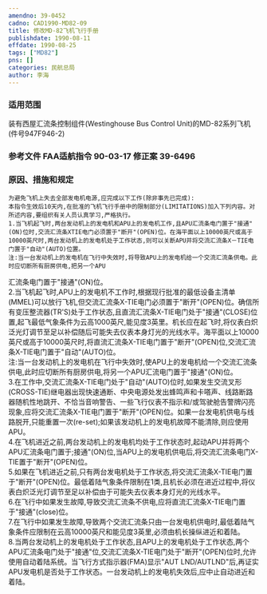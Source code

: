 ```yaml
---
amendno: 39-0452  
cadno: CAD1990-MD82-09  
title: 修改MD-82飞机飞行手册  
publishdate: 1990-08-11  
effdate: 1990-08-25  
tags: ["MD82"]  
pns: []  
categories: 民航总局  
author: 李海  
---
```

  
### 适用范围  
装有西屋汇流条控制组件(Westinghouse Bus Control Unit)的MD-82系列飞机(件号947F946-2)  
  
<!--more-->  
### 参考文件    FAA适航指令 90-03-17 修正案 39-6496  
  
### 原因、措施和规定  
    为避免飞机上失去全部发电机电源,应完成以下工作(除非事先已完成):  
    本指令生效后10天内,在批准的飞机飞行手册中的限制部分(LIMITATIONS)加入下列内容。对所述内容,要组织有关人员认真学习,严格执行。  
    1.当飞机起飞时,两台发动机上的发电机和APU上的发电机工作,且APU汇流条电门置于"接通"(ON)位时,交流汇流条XTIE电门必须置于"断开"(OPEN)位。在海平面以上10000英尺或高于10000英尺时,两台发动机上的发电机处于工作状态,则可以关断APU并将交流汇流条X－TIE电门置于"自动"(AUTO)位置。  
    注:当一台发动机上的发电机在飞行中失效时,将导致APU上的发电机给一个交流汇流条供电。此时应切断所有厨房供电,把另一个APU  
  
汇流条电门置于"接通"(ON)位。  
    2.当飞机起飞时,APU上的发电机不工作时,根据现行批准的最低设备主清单(MMEL)可以放行飞机,但交流汇流条X-TIE电门必须置于"断开"(OPEN)位。确信所有变压整流器(TR'S)处于工作状态,且直流汇流条X-TIE电门处于"接通"(CLOSE)位置,起飞最低气象条件为云高1000英尺,能见度3英里。机长应在起飞时,将仪表白炽泛光灯调节至足以补偿随后可能失去仪表本身灯光的光线水平。海平面以上10000英尺或高于10000英尺时,将直流汇流条X-TIE电门置于"断开"(OPEN)位,交流汇流条X-TIE电门置于"自动"(AUTO)位。  
    注:当一台发动机上的发电机在飞行中失效时,使APU上的发电机给一个交流汇流条供电,此时应切断所有厨房供电,将另一个APU汇流电门置于"接通"(ON)位。  
    3.在工作中,交流汇流条X-TIE电门处于"自动"(AUTO)位时,如果发生交流叉形(CROSS-TIE)继电器出现快速通断、中央电源处发出蜂鸣声和卡嗒声、线路断路器随机性地跳开、不恰当音响警告、一些飞行仪表不指示和/或驾驶舱告警牌闪亮现象,应将交流汇流条X-TIE电门置于"断开"(OPEN)位。如果一台发电机供电与线路脱开,只能重置一次(re-set);如果该发动机上的发电机故障不能清除,则应使用APU。  
    4.在飞机进近之前,两台发动机上的发电机均处于工作状态时,起动APU并将两个APU汇流条电门置于;接通"(ON)位,当APU上的发电机供电后,将交流汇流条电门X-TIE置于"断开"(OPEN)位。  
    5.如果在飞机进近之前,只有两台发电机处于工作状态,将交流汇流条X-TIE电门置于"断开"(OPEN)位。最低着陆气象条件限制在1类,且机长必须在进近过程中,将仪表白炽泛光灯调节至足以补偿由于可能失去仪表本身灯光的光线水平。  
    6.在飞行中如果发生故障,导致交流汇流条不供电,应将直流汇流条X-TIE电门置于"接通"(close)位。  
    7.在飞行中如果发生故障,导致两个交流汇流条只由一台发电机供电时,最低着陆气象条件应限制在云高10000英尺和能见度3英里,必须由机长操纵进近和着陆。  
    8.当两台发动机上的发电机处于工作状态,且APU上的发电机处于工作状态,两个APU汇流条电门处于"接通"位,交流汇流条X-TIE电门处于"断开"(OPEN)位时,允许使用自动着陆系统。当飞行方式指示器(FMA)显示"AUT LND/AUTLND"后,再证实APU发电机是否处于工作状态。一台发动机上的发电机失效后,应中止自动进近和着陆。  
  
  
